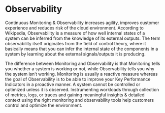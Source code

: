 # Observability

Continuous Monitoring & Observability increases agility, improves customer experience and reduces risk of the cloud
environment. According to Wikipedia, Observability is a measure of how well internal states of a system can be inferred
from the knowledge of its external outputs. The term observability itself originates from the field of control theory,
where it basically means that you can infer the internal state of the components in a system by learning about the
external signals/outputs it is producing.

The difference between Monitoring and Observability is that Monitoring tells you whether a system is working or not,
while Observability tells you why the system isn’t working. Monitoring is usually a reactive measure whereas the goal of
Observability is to be able to improve your Key Performance Indicators in a proactive manner. A system cannot be
controlled or optimized unless it is observed. Instrumenting workloads through collection of metrics, logs, or traces
and gaining meaningful insights & detailed context using the right monitoring and observability tools help customers
control and optimize the environment.
